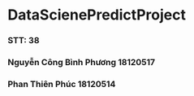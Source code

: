 # DataScienePredictProject

### STT: 38

### Nguyễn Công Bình Phương 18120517
### Phan Thiên Phúc 18120514
